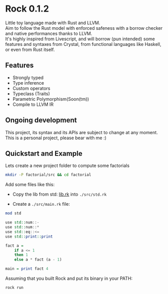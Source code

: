 # Rock 0.1.2

Little toy language made with Rust and LLVM.  
Aim to follow the Rust model with enforced safeness with a borrow checker and native performances thanks to LLVM.  
It's highly inspired from Livescript, and will borrow (pun intended) some features and syntaxes from Crystal, from functional languages like Haskell, or even from Rust itself.

## Features

- Strongly typed
- Type inference
- Custom operators
- Typeclass (Traits)
- Parametric Polymorphism(Soon(tm))
- Compile to LLVM IR

## Ongoing development

This project, its syntax and its APIs are subject to change at any moment. This is a personal project, please bear with me :)

## Quickstart and Example

Lets create a new project folder to compute some factorials

``` sh
mkdir -P factorial/src && cd factorial
```

Add some files like this:

- Copy the lib from std: [lib.rk](https://github.com/Champii/Rock/blob/master/std/src/lib.rk) into `./src/std.rk`

- Create a `./src/main.rk` file:

```haskell
mod std

use std::num::-
use std::num::*
use std::eq::<=
use std::print::print

fact a =
    if a <= 1
    then 1
    else a * fact (a - 1)

main = print fact 4
```

Assuming that you built Rock and put its binary in your PATH:

``` sh
rock run
```

